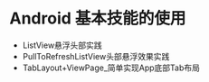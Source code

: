 # Android 基本技能的使用
* ListView悬浮头部实践
* PullToRefreshListView头部悬浮效果实践
* TabLayout+ViewPage_简单实现App底部Tab布局
